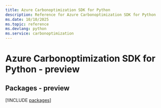 ```yaml
---
title: Azure Carbonoptimization SDK for Python
description: Reference for Azure Carbonoptimization SDK for Python
ms.date: 10/10/2025
ms.topic: reference
ms.devlang: python
ms.service: carbonoptimization
---
```

# Azure Carbonoptimization SDK for Python - preview
## Packages - preview
[!INCLUDE [packages](carbonoptimization-index.md)]